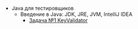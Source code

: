 * Java для тестировщиков
  * Введение в Java: JDK, JRE, JVM, IntelliJ IDEA
    * [Задача №1 KeyValidator](https://github.com/netology-code/javaqa-homeworks/tree/8dab57bc5c692a9f163d9cae3a71447820d67e2d/intro#%D0%B7%D0%B0%D0%B4%D0%B0%D1%87%D0%B0-1---keyvalidator)